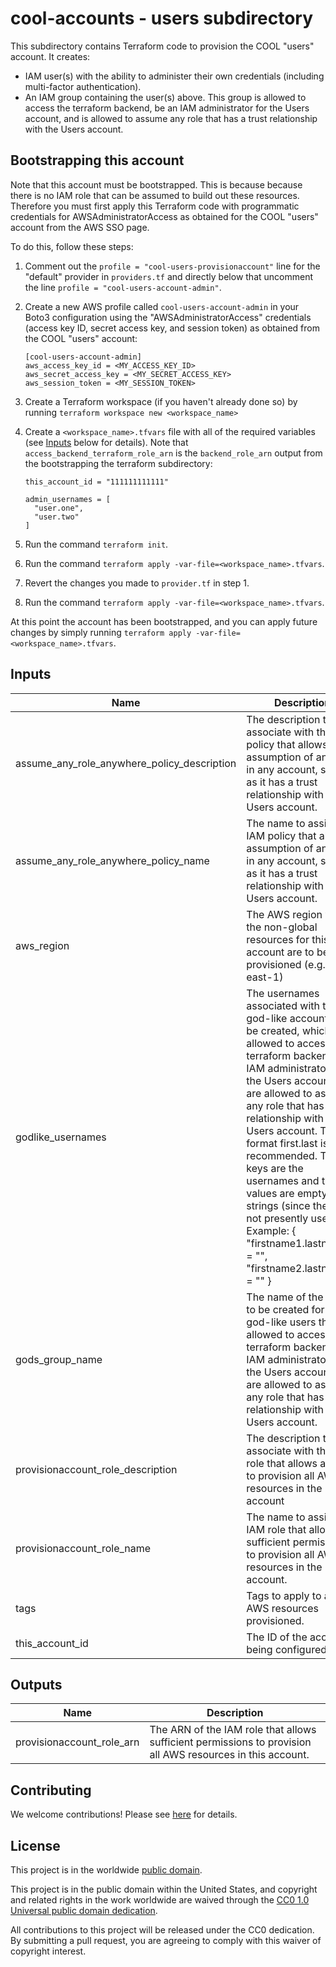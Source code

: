 # cool-accounts - users subdirectory #

This subdirectory contains Terraform code to provision the COOL
"users" account.  It creates:

* IAM user(s) with the ability to administer their own credentials (including
  multi-factor authentication).
* An IAM group containing the user(s) above.  This group is allowed to
  access the terraform backend, be an IAM administrator for the Users
  account, and is allowed to assume any role that has a trust
  relationship with the Users account.

## Bootstrapping this account ##

Note that this account must be bootstrapped.  This is because because
there is no IAM role that can be assumed to build out these resources.
Therefore you must first apply this Terraform code with programmatic
credentials for AWSAdministratorAccess as obtained for the COOL
"users" account from the AWS SSO page.

To do this, follow these steps:

1. Comment out the `profile = "cool-users-provisionaccount"` line for
   the "default" provider in `providers.tf` and directly below that
   uncomment the line `profile = "cool-users-account-admin"`.
1. Create a new AWS profile called `cool-users-account-admin` in
   your Boto3 configuration using the "AWSAdministratorAccess"
   credentials (access key ID, secret access key, and session token)
   as obtained from the COOL "users" account:

   ```console
   [cool-users-account-admin]
   aws_access_key_id = <MY_ACCESS_KEY_ID>
   aws_secret_access_key = <MY_SECRET_ACCESS_KEY>
   aws_session_token = <MY_SESSION_TOKEN>
   ```

1. Create a Terraform workspace (if you haven't already done so) by running
   `terraform workspace new <workspace_name>`
1. Create a `<workspace_name>.tfvars` file with all of the required
   variables (see [Inputs](#Inputs) below for details).  Note that
   `access_backend_terraform_role_arn` is the `backend_role_arn` output
   from the bootstrapping the terraform subdirectory:

   ```console
   this_account_id = "111111111111"

   admin_usernames = [
     "user.one",
     "user.two"
   ]
   ```

1. Run the command `terraform init`.
1. Run the command `terraform apply
   -var-file=<workspace_name>.tfvars`.
1. Revert the changes you made to `provider.tf` in step 1.
1. Run the command `terraform apply
    -var-file=<workspace_name>.tfvars`.

At this point the account has been bootstrapped, and you can apply
future changes by simply running `terraform apply
-var-file=<workspace_name>.tfvars`.

## Inputs ##

| Name | Description | Type | Default | Required |
|------|-------------|:----:|:-------:|:--------:|
| assume_any_role_anywhere_policy_description | The description to associate with the IAM policy that allows assumption of any role in any account, so long as it has a trust relationship with the Users account. | string | `Allow assumption of any role in any account, so long as it has a trust relationship with the Users account.` | no |
| assume_any_role_anywhere_policy_name | The name to assign the IAM policy that allows assumption of any role in any account, so long as it has a trust relationship with the Users account. | string | `AssumeAnyRoleAnywhere` | no |
| aws_region | The AWS region where the non-global resources for this account are to be provisioned (e.g. us-east-1) | string | `us-east-1` | no |
| godlike_usernames | The usernames associated with the god-like accounts to be created, which are allowed to access the terraform backend, are IAM administrators for the Users account, and are allowed to assume any role that has a trust relationship with the Users account.  The format first.last is recommended.  The keys are the usernames and the values are empty strings (since they are not presently used). Example: { \"firstname1.lastname1\" = \"\",  \"firstname2.lastname2\" = \"\" } | map(string) | | yes |
| gods_group_name | The name of the group to be created for the god-like users that are allowed to access the terraform backend, are IAM administrators for the Users account, and are allowed to assume any role that has a trust relationship with the Users account. | string | `gods` | no |
| provisionaccount_role_description | The description to associate with the IAM role that allows access to provision all AWS resources in the Users account | string | `Allows sufficient access to provision all AWS resources in the Users account.` | no |
| provisionaccount_role_name | The name to assign the IAM role that allows sufficient permissions to provision all AWS resources in the Users account. | string | `ProvisionAccount` | no |
| tags | Tags to apply to all AWS resources provisioned. | map(string) | `{}` | no |
| this_account_id | The ID of the account being configured. | string | | yes |

## Outputs ##

| Name | Description |
|------|-------------|
| provisionaccount_role_arn | The ARN of the IAM role that allows sufficient permissions to provision all AWS resources in this account. |

## Contributing ##

We welcome contributions!  Please see [here](CONTRIBUTING.md) for
details.

## License ##

This project is in the worldwide [public domain](LICENSE).

This project is in the public domain within the United States, and
copyright and related rights in the work worldwide are waived through
the [CC0 1.0 Universal public domain
dedication](https://creativecommons.org/publicdomain/zero/1.0/).

All contributions to this project will be released under the CC0
dedication. By submitting a pull request, you are agreeing to comply
with this waiver of copyright interest.
